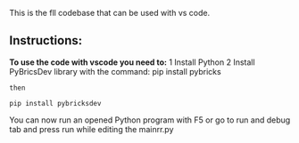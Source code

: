 This is the fll codebase that can be used with vs code.

## Instructions:

**To use the code with vscode you need to:**
1 Install Python
2 Install PyBricsDev library with the command:
    pip install pybricks
    
    then

    pip install pybricksdev


You can now run an opened Python program with F5 or 
go to run and debug tab and press run while editing the mainrr.py